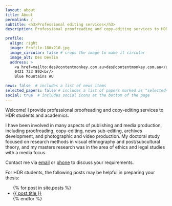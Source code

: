 ```yaml
---
layout: about
title: About
permalink: /
subtitle: <h3>Professional editing services</h3>
description: Professional proofreading and copy-editing services to HDR students and academics.

profile:
  align: right
  image: Profile-180x210.jpg
  image_circular: false # crops the image to make it circular
  image_alt: Des Devlin
  address: >
    <a href=mailto:des@contentmonkey.com.au>des@contentmonkey.com.au</a><br/>
    0421 733 892<br/>
    Blue Mountains AU

news: false  # includes a list of news items
selected_papers: false # includes a list of papers marked as "selected={true}"
social: true  # includes social icons at the bottom of the page
---
```


Welcome! I provide professional proofreading and copy-editing services to HDR students and academics.

I have been involved in many aspects of publishing and media production, including proofreading, copy-editing, news sub-editing, archives development, and photographic and video production. My doctoral study focused on research methods in visual ethnography and post/subcultural theory, and my masters research was in the area of ethics and legal studies with a media focus.

Contact me via [email](mailto:des@contentmonkey.com.au) or [phone](tel:+:0421733892) to discuss your requirements. 

For HDR students, the following posts may be helpful in preparing your thesis:

<div class="post">
           <ul>
            {% for post in site.posts %}
              <li>
                <a href="{{ post.url }}">{{ post.title }}</a>
              </li>
            {% endfor %}
          </ul>
</div>